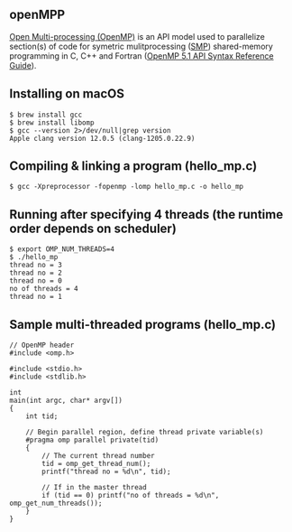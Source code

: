 ## openMPP
[Open Multi-processing (OpenMP)](https://www.openmp.org) is an API model used to parallelize section(s) of code for symetric mulitprocessing ([SMP](https://en.wikipedia.org/wiki/Symmetric_multiprocessing)) shared-memory programming in C, C++ and Fortran ([OpenMP 5.1 API Syntax Reference Guide](https://www.openmp.org/wp-content/uploads/OpenMPRefCard-5.1-web.pdf)).
## Installing on macOS
```
$ brew install gcc
$ brew install libomp
$ gcc --version 2>/dev/null|grep version
Apple clang version 12.0.5 (clang-1205.0.22.9)
```
## Compiling & linking a program (hello_mp.c)
```
$ gcc -Xpreprocessor -fopenmp -lomp hello_mp.c -o hello_mp
```
## Running after specifying 4 threads (the runtime order depends on scheduler)
```
$ export OMP_NUM_THREADS=4
$ ./hello_mp
thread no = 3
thread no = 2
thread no = 0
no of threads = 4
thread no = 1
```
## Sample multi-threaded programs (hello_mp.c)
```
// OpenMP header
#include <omp.h>

#include <stdio.h>
#include <stdlib.h>

int
main(int argc, char* argv[])
{
    int tid;

    // Begin parallel region, define thread private variable(s)
    #pragma omp parallel private(tid)
    {   
        // The current thread number
        tid = omp_get_thread_num(); 
        printf("thread no = %d\n", tid);
        
        // If in the master thread
        if (tid == 0) printf("no of threads = %d\n", omp_get_num_threads());
    }
}
```
